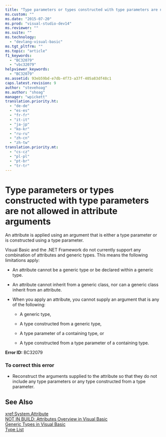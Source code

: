 ```yaml
---
title: "Type parameters or types constructed with type parameters are not allowed in attribute arguments"
ms.custom: ""
ms.date: "2015-07-20"
ms.prod: "visual-studio-dev14"
ms.reviewer: ""
ms.suite: ""
ms.technology: 
  - "devlang-visual-basic"
ms.tgt_pltfrm: ""
ms.topic: "article"
f1_keywords: 
  - "BC32079"
  - "vbc32079"
helpviewer_keywords: 
  - "BC32079"
ms.assetid: 93eb59bd-e7db-4f73-a37f-405a83df48c1
caps.latest.revision: 9
author: "stevehoag"
ms.author: "shoag"
manager: "wpickett"
translation.priority.ht: 
  - "de-de"
  - "es-es"
  - "fr-fr"
  - "it-it"
  - "ja-jp"
  - "ko-kr"
  - "ru-ru"
  - "zh-cn"
  - "zh-tw"
translation.priority.mt: 
  - "cs-cz"
  - "pl-pl"
  - "pt-br"
  - "tr-tr"
---
```

# Type parameters or types constructed with type parameters are not allowed in attribute arguments
An attribute is applied using an argument that is either a type parameter or is constructed using a type parameter.  
  
 Visual Basic and the .NET Framework do not currently support any combination of attributes and generic types. This means the following limitations apply:  
  
-   An attribute cannot be a generic type or be declared within a generic type.  
  
-   An attribute cannot inherit from a generic class, nor can a generic class inherit from an attribute.  
  
-   When you apply an attribute, you cannot supply an argument that is any of the following:  
  
    -   A generic type,  
  
    -   A type constructed from a generic type,  
  
    -   A type parameter of a containing type, or  
  
    -   A type constructed from a type parameter of a containing type.  
  
 **Error ID:** BC32079  
  
### To correct this error  
  
-   Reconstruct the arguments supplied to the attribute so that they do not include any type parameters or any type constructed from a type parameter.  
  
## See Also  
 <xref:System.Attribute>   
 [NOT IN BUILD: Attributes Overview in Visual Basic](http://msdn.microsoft.com/en-us/0d0cff64-892d-4f57-83bd-bef388553d4f)   
 [Generic Types in Visual Basic](../../visual-basic\programming-guide\language-features\data-types/generic-types.md)   
 [Type List](../../visual-basic\language-reference\statements/type-list.md)